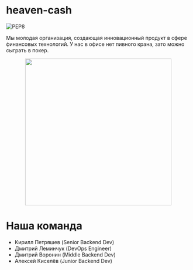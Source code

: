 # heaven-cash
![PEP8](https://github.com/ScorpKir/heaven-cash/actions/workflows/PEP8.yml/badge.svg?dummy=unused)

Мы молодая организация, создающая инновационный продукт в сфере финансовых технологий. У нас в офисе нет пивного крана, зато можно сыграть в покер.
<p align="center">
  <img src="https://lh3.googleusercontent.com/u/0/drive-viewer/AK7aPaCasb7g80yeqNj2IDzPZLV4kT_10HERQolWlSj0ce050mJjFc08t9PLwtgXiB4FCVtX5C8B9kokgx4_5ZaPPstaxQgA=w1920-h878" width=400 />
</p>

# Наша команда
- Кирилл Петряшев (Senior Backend Dev)
- Дмитрий Леминчук (DevOps Engineer)
- Дмитрий Воронин (Middle Backend Dev)
- Алексей Киселёв (Junior Backend Dev)
